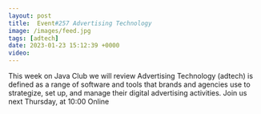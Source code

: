 ```yaml
---
layout: post
title:  Event#257 Advertising Technology
image: /images/feed.jpg
tags: [adtech]
date: 2023-01-23 15:12:39 +0000
video: 
---
```


This week on Java Club we will review Advertising Technology (adtech) is defined as a range of software and tools that brands and agencies use to strategize, set up, and manage their digital advertising activities. 
Join us next Thursday, at 10:00 Online
